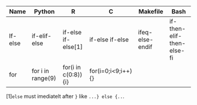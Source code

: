 

| Name  |  Python   |  R  |  C  | Makefile | Bash  |
|-------|-----------|-----|-----|----------|-------|
|If-else|if-elif-else|if-else if-else[1]|if-else if-else|ifeq-else-endif|if-then-elif-then-else-fi|
|for|for i in range(9)|for(i in c(0:8)) {i}|for(i=0;i<9;i++){}|||

[1]`else` must imediatelt after `}` like `...} else {..`.
